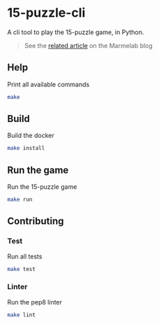 # 15-puzzle-cli

A cli tool to play the 15-puzzle game, in Python.

> See the [related article](https//marmelab.com/blog/2017/10/25/jeu-du-taquin-en-python.html) on the Marmelab blog

## Help

Print all available commands

```bash
make
```

## Build

Build the docker

```bash
make install
```

## Run the game

Run the 15-puzzle game

```bash
make run
```

## Contributing

### Test

Run all tests

```bash
make test
```

### Linter

Run the pep8 linter

```bash
make lint
```
